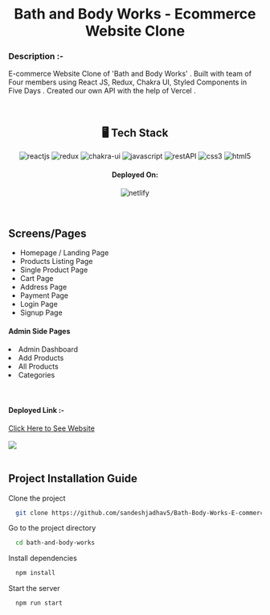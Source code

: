<h1  align="center">Bath and Body Works - Ecommerce Website Clone</h1>

<h3>Description :-</h3>
<p>E-commerce Website Clone of 'Bath and Body Works' . Built with team of Four members using React JS, Redux, Chakra UI, Styled Components in Five Days . Created our own API with the help of Vercel . </p>
<br/>


<h2 align="center">🖥️ Tech Stack</h2>
<p align="center">
  <img src="https://img.shields.io/badge/React-20232A?style=for-the-badge&logo=react&logoColor=61DAFB" alt="reactjs" />
  <img src="https://img.shields.io/badge/Redux-593D88?style=for-the-badge&logo=redux&logoColor=white" alt="redux" />
  <img src="https://img.shields.io/badge/Chakra%20UI-3bc7bd?style=for-the-badge&logo=chakraui&logoColor=white" alt="chakra-ui" />
  <img src="https://img.shields.io/badge/JavaScript-323330?style=for-the-badge&logo=javascript&logoColor=F7DF1E" alt="javascript" />
  <img src="https://img.shields.io/badge/Rest_API-02303A?style=for-the-badge&logo=react-router&logoColor=white" alt="restAPI" />
  <img src="https://img.shields.io/badge/CSS3-1572B6?style=for-the-badge&logo=css3&logoColor=white" alt="css3" />
  <img src="https://img.shields.io/badge/HTML5-E34F26?style=for-the-badge&logo=html5&logoColor=white" alt="html5" />
</p>

<h4 align="center">Deployed On:</h4>

<p align="center">
  <img src="https://img.shields.io/badge/Netlify-00C7B7?style=for-the-badge&logo=netlify&logoColor=white" alt="netlify" />
</p>

<br />

## Screens/Pages 
- Homepage / Landing Page
- Products Listing Page 
- Single Product Page
- Cart Page
- Address Page
- Payment Page
- Login Page
- Signup Page
 <h4>Admin Side Pages</h4>
 <li>Admin Dashboard</li>
 <li>Add Products</li> 
  <li>All Products</li> 
 <li> Categories</li>


<br />

<br/>
<h4>Deployed Link :- <a href="https://bathbodyworksbymasai.netlify.app/" target="_black"></a></h4>
<a href="https://bathbodyworksbymasai.netlify.app/" target="_blank" rel="noreferrer">Click Here to See Website</a>
<br/>
<br/>
<img src="https://i.imgur.com/eZEjHpM.png"/>
<br/>
<br/>

## Project Installation Guide

Clone the project

```bash
  git clone https://github.com/sandeshjadhav5/Bath-Body-Works-E-commerce-Website-Clone.git
```

Go to the project directory

```bash
  cd bath-and-body-works
```

Install dependencies

```bash
  npm install
```

Start the server

```bash
  npm run start
```

